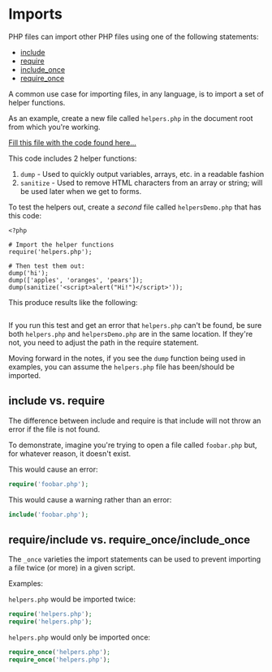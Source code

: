 # Imports
PHP files can import other PHP files using one of the following statements:

+ [include](http://php.net/manual/en/function.include.php)
+ [require](http://php.net/manual/en/function.require.php)
+ [include_once](http://php.net/manual/en/function.include-once.php)
+ [require_once](http://php.net/manual/en/function.require-once.php)

A common use case for importing files, in any language, is to import a set of helper functions.

As an example, create a new file called `helpers.php` in the document root from which you're working.

[Fill this file with the code found here...](https://github.com/susanBuck/dwa15-php-practice/blob/master/helpers.php)

This code includes 2 helper functions:

1. `dump` - Used to quickly output variables, arrays, etc. in a readable fashion
2. `sanitize` - Used to remove HTML characters from an array or string; will be used later when we get to forms.

To test the helpers out, create a *second* file called `helpersDemo.php` that has this code:

```
<?php

# Import the helper functions
require('helpers.php');

# Then test them out:
dump('hi');
dump(['apples', 'oranges', 'pears']);
dump(sanitize('<script>alert("Hi!")</script>'));
```

This produce results like the following:

<img src='http://making-the-internet.s3.amazonaws.com/php-toolsDemo@2x.png' style='max-width:493px;' alt=''>

If you run this test and get an error that `helpers.php` can't be found, be sure both `helpers.php` and `helpersDemo.php` are in the same location. If they're not, you need to adjust the path in the require statement.

Moving forward in the notes, if you see the `dump` function being used in examples, you can assume the `helpers.php` file has been/should be imported.


## include vs. require
The difference between include and require is that include will not throw an error if the file is not found.

To demonstrate, imagine you're trying to open a file called `foobar.php` but, for whatever reason, it doesn't exist.

This would cause an error:
```php
require('foobar.php');
```

This would cause a warning rather than an error:
```php
include('foobar.php');
```


## require/include vs. require_once/include_once
The `_once` varieties the import statements can be used to prevent importing a file twice (or more) in a given script.

Examples:

`helpers.php` would be imported twice:
```php
require('helpers.php');
require('helpers.php');
```

`helpers.php` would only be imported once:
```php
require_once('helpers.php');
require_once('helpers.php');
```
